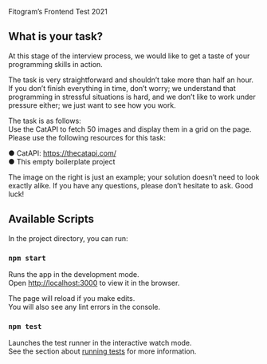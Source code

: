 Fitogram’s Frontend Test 2021
## What is your task?

At this stage of the interview process, we would like to get a taste of your programming skills in
action. 

The task is very straightforward and shouldn’t
take more than half an hour.
If you don’t finish everything in time, don’t worry;
we understand that programming in stressful
situations is hard, and we don’t like to work
under pressure either; we just want to see how
you work.

The task is as follows:\
Use the CatAPI to fetch 50 images and display
them in a grid on the page.\
Please use the following resources for this task:

● CatAPI: https://thecatapi.com/ \
● This empty boilerplate project

The image on the right is just an example; your solution doesn’t need to look exactly alike.
If you have any questions, please don’t hesitate to ask.
Good luck!


## Available Scripts

In the project directory, you can run:

### `npm start`

Runs the app in the development mode.\
Open [http://localhost:3000](http://localhost:3000) to view it in the browser.

The page will reload if you make edits.\
You will also see any lint errors in the console.

### `npm test`

Launches the test runner in the interactive watch mode. \
See the section about [running tests](https://facebook.github.io/create-react-app/docs/running-tests) for more information.


